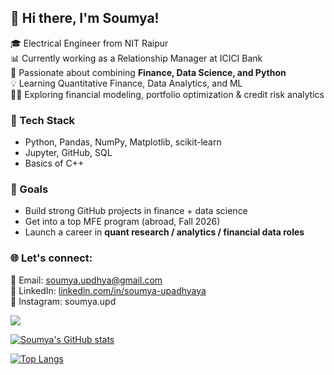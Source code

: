 ## 👋 Hi there, I'm Soumya!

🎓 Electrical Engineer from NIT Raipur  
📊 Currently working as a Relationship Manager at ICICI Bank  
🧮 Passionate about combining **Finance, Data Science, and Python**  
💡 Learning Quantitative Finance, Data Analytics, and ML  
👩‍💻 Exploring financial modeling, portfolio optimization & credit risk analytics

### 🧰 Tech Stack
- Python, Pandas, NumPy, Matplotlib, scikit-learn  
- Jupyter, GitHub, SQL  
- Basics of C++

### 🧗 Goals
- Build strong GitHub projects in finance + data science  
- Get into a top MFE program (abroad, Fall 2026)  
- Launch a career in **quant research / analytics / financial data roles**

### 🌐 Let's connect:
📧 Email: soumya.updhya@gmail.com  
🔗 LinkedIn: [linkedin.com/in/soumya-upadhyaya](https://www.linkedin.com/in/soumya-upadhyaya-97a709189)  
📸 Instagram: soumya.upd 


![](https://komarev.com/ghpvc/?username=Soumya-8&color=green)

[![Soumya's GitHub stats](https://github-readme-stats.vercel.app/api?username=Soumya-8&show_icons=true&theme=radical)](https://github.com/anuraghazra/github-readme-stats)

[![Top Langs](https://github-readme-stats.vercel.app/api/top-langs/?username=Soumya-8&show_icons=true&theme=radical&layout=compact)](https://github.com/anuraghazra/github-readme-stats)

